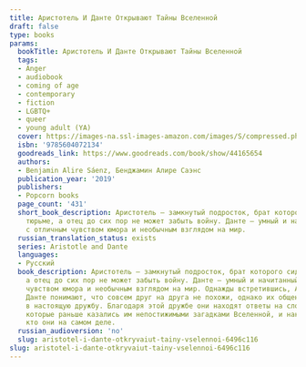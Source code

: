 ```yaml
---
title: Аристотель И Данте Открывают Тайны Вселенной
draft: false
type: books
params:
  bookTitle: Аристотель И Данте Открывают Тайны Вселенной
  tags:
  - Anger
  - audiobook
  - coming of age
  - contemporary
  - fiction
  - LGBTQ+
  - queer
  - young adult (YA)
  cover: https://images-na.ssl-images-amazon.com/images/S/compressed.photo.goodreads.com/books/1551444831i/44165654.jpg
  isbn: '9785604072134'
  goodreads_link: https://www.goodreads.com/book/show/44165654
  authors:
  - Benjamin Alire Sáenz, Бенджамин Алире Саэнс
  publication_year: '2019'
  publishers:
  - Popcorn books
  page_count: '431'
  short_book_description: Аристотель — замкнутый подросток, брат которого сидит в
    тюрьме, а отец до сих пор не может забыть войну. Данте — умный и начитанный парень
    с отличным чувством юмора и необычным взглядом на мир.
  russian_translation_status: exists
  series: Aristotle and Dante
  languages:
  - Русский
  book_description: Аристотель — замкнутый подросток, брат которого сидит в тюрьме,
    а отец до сих пор не может забыть войну. Данте — умный и начитанный парень с отличным
    чувством юмора и необычным взглядом на мир. Однажды встретившись, Аристотель и
    Данте понимают, что совсем друг на друга не похожи, однако их общение быстро перерастает
    в настоящую дружбу. Благодаря этой дружбе они находят ответы на сложные вопросы,
    которые раньше казались им непостижимыми загадками Вселенной, и наконец осознают,
    кто они на самом деле.
  russian_audioversion: 'no'
  slug: aristotel-i-dante-otkryvaiut-tainy-vselennoi-6496c116
slug: aristotel-i-dante-otkryvaiut-tainy-vselennoi-6496c116
---
```

